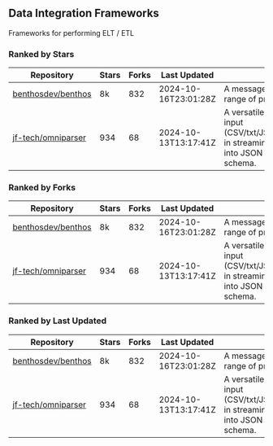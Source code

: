 ## Data Integration Frameworks

Frameworks for performing ELT / ETL

### Ranked by Stars

| Repository | Stars | Forks | Last Updated | Description | 
|------------|-------|-------|--------------|-------------|
| [benthosdev/benthos](https://github.com/benthosdev/benthos) | 8k | 832 | 2024-10-16T23:01:28Z |  A message streaming bridge between a range of protocols. |
| [jf-tech/omniparser](https://github.com/jf-tech/omniparser) | 934 | 68 | 2024-10-13T13:17:41Z |  A versatile ETL library that parses text input (CSV/txt/JSON/XML/EDI/X12/EDIFACT/etc) in streaming fashion and transforms data into JSON output using data-driven schema. |

### Ranked by Forks

| Repository | Stars | Forks | Last Updated | Description | 
|------------|-------|-------|--------------|-------------|
| [benthosdev/benthos](https://github.com/benthosdev/benthos) | 8k | 832 | 2024-10-16T23:01:28Z |  A message streaming bridge between a range of protocols. |
| [jf-tech/omniparser](https://github.com/jf-tech/omniparser) | 934 | 68 | 2024-10-13T13:17:41Z |  A versatile ETL library that parses text input (CSV/txt/JSON/XML/EDI/X12/EDIFACT/etc) in streaming fashion and transforms data into JSON output using data-driven schema. |

### Ranked by Last Updated

| Repository | Stars | Forks | Last Updated | Description | 
|------------|-------|-------|--------------|-------------|
| [benthosdev/benthos](https://github.com/benthosdev/benthos) | 8k | 832 | 2024-10-16T23:01:28Z |  A message streaming bridge between a range of protocols. |
| [jf-tech/omniparser](https://github.com/jf-tech/omniparser) | 934 | 68 | 2024-10-13T13:17:41Z |  A versatile ETL library that parses text input (CSV/txt/JSON/XML/EDI/X12/EDIFACT/etc) in streaming fashion and transforms data into JSON output using data-driven schema. |

